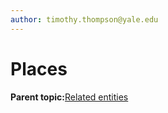 ```yaml
---
author: timothy.thompson@yale.edu
---
```


# Places

**Parent topic:**[Related entities](../tasks/related_entities.md)

